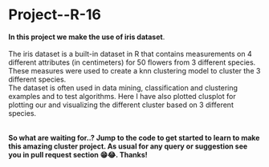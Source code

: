 # Project--R-16

<table>
  
**In this project we make the use of iris dataset**.<br><br/>
The iris dataset is a built-in dataset in R that contains measurements on 4 different attributes (in centimeters) for 50 flowers from 3 different species.
These measures were used to create a knn clustering model to cluster the 3 different species.<br>
The dataset is often used in data mining, classification and clustering examples and to test algorithms.
Here I have also plotted clusplot for plotting our and visualizing the different cluster based on 3 different species.
  
</table>

**So what are waiting for..? Jump to the code to get started to learn to make this amazing cluster project. As usual for any query or suggestion see you in pull request section 😁😂. Thanks!**

